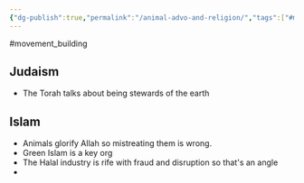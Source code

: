 ```yaml
---
{"dg-publish":true,"permalink":"/animal-advo-and-religion/","tags":["#movement_building"],"created":"2025-10-23T17:42:44.034+01:00","updated":"2025-10-23T18:06:08.688+01:00"}
---
```


#movement_building 

## Judaism 
- The Torah talks about being stewards of the earth

## Islam
- Animals glorify Allah so mistreating them is wrong.
- Green Islam is a key org
- The Halal industry is rife with fraud and disruption so that's an angle
- 